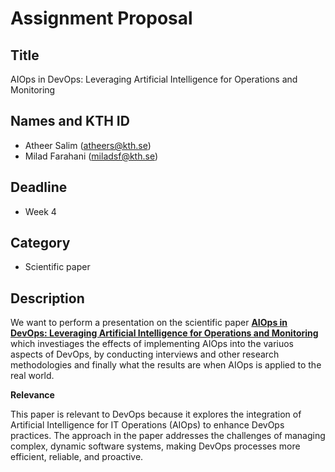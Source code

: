 # Assignment Proposal

## Title

AIOps in DevOps: Leveraging Artificial Intelligence for Operations and Monitoring

## Names and KTH ID

  - Atheer Salim (atheers@kth.se)
  - Milad Farahani (miladsf@kth.se)

## Deadline

- Week 4

## Category

- Scientific paper

## Description

We want to perform a presentation on the scientific paper [**AIOps in DevOps: Leveraging Artificial Intelligence for Operations and Monitoring**](https://ieeexplore.ieee.org/abstract/document/10601420)
which investiages the effects of implementing AIOps into the variuos aspects of DevOps, by conducting interviews and other research methodologies
and finally what the results are when AIOps is applied to the real world.

**Relevance**

This paper is relevant to DevOps because it explores the integration of Artificial Intelligence for IT Operations (AIOps) to enhance DevOps practices. 
The approach in the paper addresses the challenges of managing complex, dynamic software systems, making DevOps processes more efficient, reliable, and proactive.
